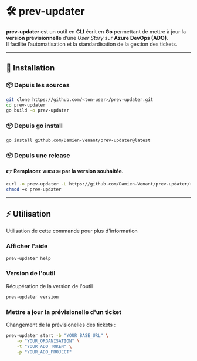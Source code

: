 # 🛠 prev-updater

**prev-updater** est un outil en **CLI** écrit en **Go** permettant de mettre à jour la **version prévisionnelle** d’une *User Story* sur **Azure DevOps (ADO)**.  
Il facilite l’automatisation et la standardisation de la gestion des tickets.

---

## 🚀 Installation

### 📦 Depuis les sources
```bash
git clone https://github.com/<ton-user>/prev-updater.git
cd prev-updater
go build -o prev-updater
```


### 📦 Depuis go install
```bash
go install github.com/Damien-Venant/prev-updater@latest
```

### 📦 Depuis une release
**👉 Remplacez ``VERSION`` par la version souhaitée.**
```bash
curl -o prev-updater -L https://github.com/Damien-Venant/prev-updater/releases/download/VERSION/prev-updater-linux-VERSION
chmod +x prev-updater
```

---

## ⚡ Utilisation

Utilisation de cette commande pour plus d'information

### Afficher l'aide

````bash
prev-updater help
````

### Version de l'outil

Récupération de la version de l'outil
````bash
prev-updater version
````

### Mettre a jour la prévisionelle d'un ticket

Changement de la prévisionelles des tickets :
````bash
prev-updater start -b "YOUR_BASE_URL" \
    -o "YOUR_ORGANISATION" \
    -t "YOUR_ADO_TOKEN" \
    -p "YOUR_ADO_PROJECT"
````